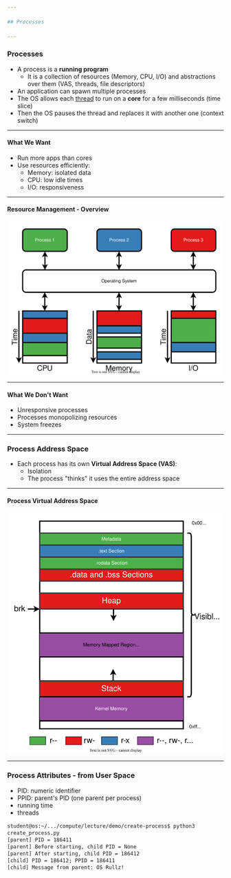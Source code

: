 ```yaml
---

## Processes

---
```


### Processes

* A process is a **running program**
  * It is a collection of resources (Memory, CPU, I/O) and abstractions over them (VAS, threads, file descriptors)
* An application can spawn multiple processes
* The OS allows each [thread](../../threads/reading/threads.md) to run on a **core** for a few milliseconds (time slice)
* Then the OS pauses the thread and replaces it with another one (context switch)

----

#### What We Want

* Run more apps than cores
* Use resources efficiently:
  * Memory: isolated data
  * CPU: low idle times
  * I/O: responsiveness

----

#### Resource Management - Overview

![Resource Management](../media/resource-management.svg)

----

#### What We Don't Want

* Unresponsive processes
* Processes monopolizing resources
* System freezes

---

### Process Address Space

* Each process has its own **Virtual Address Space (VAS)**:
  * Isolation
  * The process "thinks" it uses the entire address space

----

#### Process Virtual Address Space

![Process VAS](../media/vas.svg)

---

### Process Attributes - from User Space

* PID: numeric identifier
* PPID: parent's PID (one parent per process)
* running time
* threads

```console
student@os:~/.../compute/lecture/demo/create-process$ python3 create_process.py
[parent] PID = 186411
[parent] Before starting, child PID = None
[parent] After starting, child PID = 186412
[child] PID = 186412; PPID = 186411
[child] Message from parent: OS Rullz!
```
